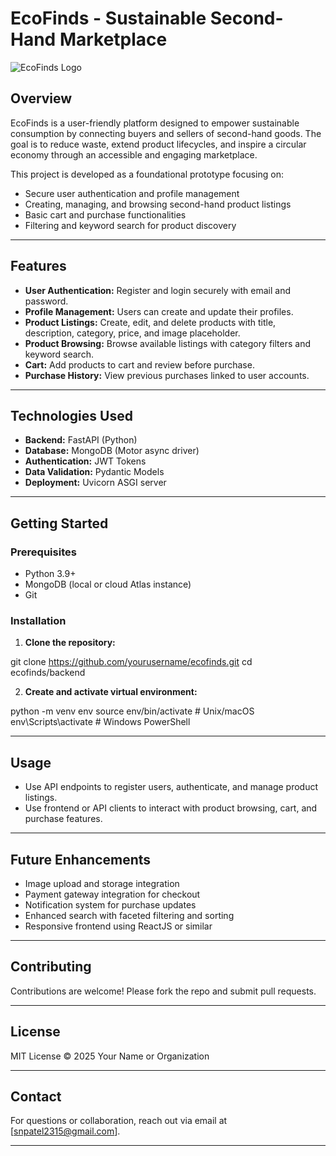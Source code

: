 # EcoFinds - Sustainable Second-Hand Marketplace

![EcoFinds Logo](/path-to-logo.png) 

## Overview

EcoFinds is a user-friendly platform designed to empower sustainable consumption by connecting buyers and sellers of second-hand goods. The goal is to reduce waste, extend product lifecycles, and inspire a circular economy through an accessible and engaging marketplace.

This project is developed as a foundational prototype focusing on:

- Secure user authentication and profile management
- Creating, managing, and browsing second-hand product listings
- Basic cart and purchase functionalities
- Filtering and keyword search for product discovery

---

## Features

- **User Authentication:** Register and login securely with email and password.
- **Profile Management:** Users can create and update their profiles.
- **Product Listings:** Create, edit, and delete products with title, description, category, price, and image placeholder.
- **Product Browsing:** Browse available listings with category filters and keyword search.
- **Cart:** Add products to cart and review before purchase.
- **Purchase History:** View previous purchases linked to user accounts.

---

## Technologies Used

- **Backend:** FastAPI (Python)
- **Database:** MongoDB (Motor async driver)
- **Authentication:** JWT Tokens
- **Data Validation:** Pydantic Models
- **Deployment:** Uvicorn ASGI server

---

## Getting Started

### Prerequisites

- Python 3.9+
- MongoDB (local or cloud Atlas instance)
- Git

### Installation

1. **Clone the repository:**

git clone https://github.com/yourusername/ecofinds.git
cd ecofinds/backend


2. **Create and activate virtual environment:**

python -m venv env
source env/bin/activate # Unix/macOS
env\Scripts\activate # Windows PowerShell


---

## Usage

- Use API endpoints to register users, authenticate, and manage product listings.
- Use frontend or API clients to interact with product browsing, cart, and purchase features.

---

## Future Enhancements

- Image upload and storage integration
- Payment gateway integration for checkout
- Notification system for purchase updates
- Enhanced search with faceted filtering and sorting
- Responsive frontend using ReactJS or similar

---

## Contributing

Contributions are welcome! Please fork the repo and submit pull requests.

---

## License

MIT License © 2025 Your Name or Organization

---

## Contact

For questions or collaboration, reach out via email at [snpatel2315@gmail.com].

---

